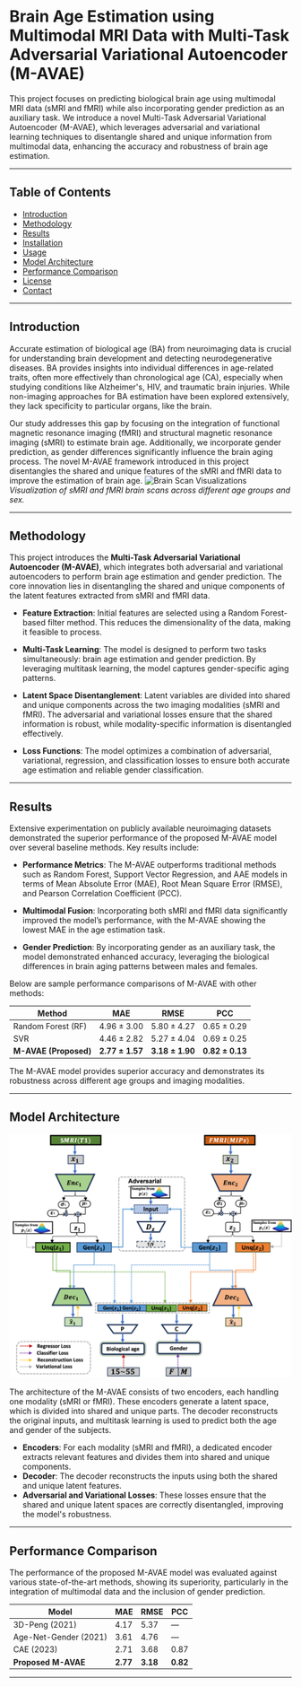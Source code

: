 # **Brain Age Estimation using Multimodal MRI Data with Multi-Task Adversarial Variational Autoencoder (M-AVAE)**

This project focuses on predicting biological brain age using multimodal MRI data (sMRI and fMRI) while also incorporating gender prediction as an auxiliary task. We introduce a novel Multi-Task Adversarial Variational Autoencoder (M-AVAE), which leverages adversarial and variational learning techniques to disentangle shared and unique information from multimodal data, enhancing the accuracy and robustness of brain age estimation.

---

## **Table of Contents**
- [Introduction](#introduction)
- [Methodology](#methodology)
- [Results](#results)
- [Installation](#installation)
- [Usage](#usage)
- [Model Architecture](#model-architecture)
- [Performance Comparison](#performance-comparison)
- [License](#license)
- [Contact](#contact)

---

## **Introduction**

Accurate estimation of biological age (BA) from neuroimaging data is crucial for understanding brain development and detecting neurodegenerative diseases. BA provides insights into individual differences in age-related traits, often more effectively than chronological age (CA), especially when studying conditions like Alzheimer's, HIV, and traumatic brain injuries. While non-imaging approaches for BA estimation have been explored extensively, they lack specificity to particular organs, like the brain.

Our study addresses this gap by focusing on the integration of functional magnetic resonance imaging (fMRI) and structural magnetic resonance imaging (sMRI) to estimate brain age. Additionally, we incorporate gender prediction, as gender differences significantly influence the brain aging process. The novel M-AVAE framework introduced in this project disentangles the shared and unique features of the sMRI and fMRI data to improve the estimation of brain age.
![Brain Scan Visualizations](images/visual_sMRI_fMRI.png)
*Visualization of sMRI and fMRI brain scans across different age groups and sex.*

---

## **Methodology**

This project introduces the **Multi-Task Adversarial Variational Autoencoder (M-AVAE)**, which integrates both adversarial and variational autoencoders to perform brain age estimation and gender prediction. The core innovation lies in disentangling the shared and unique components of the latent features extracted from sMRI and fMRI data.

- **Feature Extraction**: Initial features are selected using a Random Forest-based filter method. This reduces the dimensionality of the data, making it feasible to process.
  
- **Multi-Task Learning**: The model is designed to perform two tasks simultaneously: brain age estimation and gender prediction. By leveraging multitask learning, the model captures gender-specific aging patterns.
  
- **Latent Space Disentanglement**: Latent variables are divided into shared and unique components across the two imaging modalities (sMRI and fMRI). The adversarial and variational losses ensure that the shared information is robust, while modality-specific information is disentangled effectively.
  
- **Loss Functions**: The model optimizes a combination of adversarial, variational, regression, and classification losses to ensure both accurate age estimation and reliable gender classification.

---

## **Results**

Extensive experimentation on publicly available neuroimaging datasets demonstrated the superior performance of the proposed M-AVAE model over several baseline methods. Key results include:

- **Performance Metrics**: The M-AVAE outperforms traditional methods such as Random Forest, Support Vector Regression, and AAE models in terms of Mean Absolute Error (MAE), Root Mean Square Error (RMSE), and Pearson Correlation Coefficient (PCC).
  
- **Multimodal Fusion**: Incorporating both sMRI and fMRI data significantly improved the model’s performance, with the M-AVAE showing the lowest MAE in the age estimation task.

- **Gender Prediction**: By incorporating gender as an auxiliary task, the model demonstrated enhanced accuracy, leveraging the biological differences in brain aging patterns between males and females.

Below are sample performance comparisons of M-AVAE with other methods:

| **Method**   | **MAE**   | **RMSE**  | **PCC**   |
|--------------|-----------|-----------|-----------|
| Random Forest (RF)   | 4.96 ± 3.00 | 5.80 ± 4.27 | 0.65 ± 0.29 |
| SVR   | 4.46 ± 2.82 | 5.27 ± 4.04 | 0.69 ± 0.25 |
| **M-AVAE (Proposed)**  | **2.77 ± 1.57** | **3.18 ± 1.90** | **0.82 ± 0.13** |

The M-AVAE model provides superior accuracy and demonstrates its robustness across different age groups and imaging modalities.

---

## **Model Architecture**

![M-AVAE Architecture](images/model.png)

The architecture of the M-AVAE consists of two encoders, each handling one modality (sMRI or fMRI). These encoders generate a latent space, which is divided into shared and unique parts. The decoder reconstructs the original inputs, and multitask learning is used to predict both the age and gender of the subjects.

- **Encoders**: For each modality (sMRI and fMRI), a dedicated encoder extracts relevant features and divides them into shared and unique components.
- **Decoder**: The decoder reconstructs the inputs using both the shared and unique latent features.
- **Adversarial and Variational Losses**: These losses ensure that the shared and unique latent spaces are correctly disentangled, improving the model's robustness.

---

## **Performance Comparison**

The performance of the proposed M-AVAE model was evaluated against various state-of-the-art methods, showing its superiority, particularly in the integration of multimodal data and the inclusion of gender prediction.

| **Model**                  | **MAE** | **RMSE** | **PCC** |
|----------------------------|---------|----------|---------|
| 3D-Peng (2021)              | 4.17    | 5.37     | —       |
| Age-Net-Gender (2021)       | 3.61    | 4.76     | —       |
| CAE (2023)                  | 2.71    | 3.68     | 0.87    |
| **Proposed M-AVAE**         | **2.77** | **3.18** | **0.82** |

---



